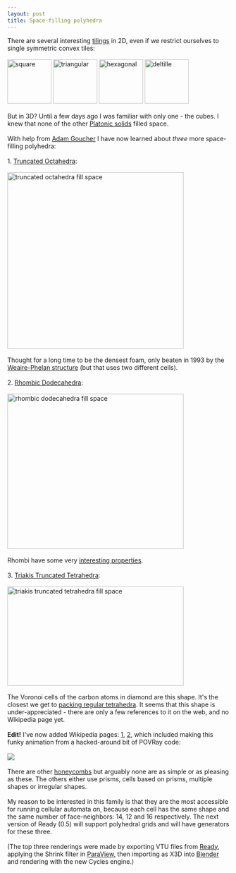 ```yaml
---
layout: post
title: Space-filling polyhedra
---
```


<div class="entry-item s2-entrytext">There are several interesting <a href="http://en.wikipedia.org/wiki/List_of_uniform_tilings" rel="nofollow">tilings</a> in 2D, even if we restrict ourselves to single symmetric convex tiles:<br/><br/><img alt="square" src="https://upload.wikimedia.org/wikipedia/commons/thumb/7/73/Tiling_Regular_4-4_Square.svg/200px-Tiling_Regular_4-4_Square.svg.png" width="100"/> <img alt="triangular" src="https://upload.wikimedia.org/wikipedia/commons/thumb/c/c9/Tiling_Regular_3-6_Triangular.svg/200px-Tiling_Regular_3-6_Triangular.svg.png" width="100"/> <img alt="hexagonal" src="https://upload.wikimedia.org/wikipedia/commons/thumb/5/53/Tiling_Regular_6-3_Hexagonal.svg/200px-Tiling_Regular_6-3_Hexagonal.svg.png" width="100"/> <img alt="deltille" src="https://upload.wikimedia.org/wikipedia/commons/thumb/8/8b/Tiling_Dual_Semiregular_V3-6-3-6_Quasiregular_Rhombic.svg/200px-Tiling_Dual_Semiregular_V3-6-3-6_Quasiregular_Rhombic.svg.png" width="100"/><br/><br/>But in 3D? Until a few days ago I was familiar with only one - the cubes. I knew that none of the other <a href="http://en.wikipedia.org/wiki/Platonic_solid" rel="nofollow">Platonic solids</a> filled space. <br/><br/>With help from <a href="http://cp4space.wordpress.com/" rel="nofollow">Adam Goucher</a> I have now learned about <i>three</i> more space-filling polyhedra:<br/><br/>1. <a href="http://en.wikipedia.org/wiki/Bitruncated_cubic_honeycomb" rel="nofollow">Truncated Octahedra</a>:<br/><br/><a href="https://picasaweb.google.com/lh/photo/kGSFPCMpNgsbIeylO9vsZNMTjNZETYmyPJy0liipFm0?feat=embedwebsite" rel="nofollow"><img alt="truncated octahedra fill space" height="400" src="https://lh3.googleusercontent.com/-erMXi676ZY0/UFMgsU8-7wI/AAAAAAAAGFk/srhaW9kpxwE/s400/bcc.jpg" width="400"/></a><br/><br/>Thought for a long time to be the densest foam, only beaten in 1993 by the <a href="https://en.wikipedia.org/wiki/Weaire%E2%80%93Phelan_structure" rel="nofollow">Weaire-Phelan structure</a> (but that uses two different cells).<br/><br/>2. <a href="http://en.wikipedia.org/wiki/Rhombic_dodecahedral_honeycomb" rel="nofollow">Rhombic Dodecahedra</a>:<br/><br/><a href="https://picasaweb.google.com/lh/photo/aJi9MlTPmEe6rEmk4Sw4y9MTjNZETYmyPJy0liipFm0?feat=embedwebsite" rel="nofollow"><img alt="rhombic dodecahedra fill space" height="352" src="https://lh3.googleusercontent.com/-XBl3M0SzATs/UFMnjiENwLI/AAAAAAAAGGI/wlUEijr1tOg/s400/fcc.jpg" width="400"/></a><br/><br/>Rhombi have some very <a href="http://cp4space.wordpress.com/2012/09/01/activities-with-golden-rhombi/" rel="nofollow">interesting properties</a>.<br/><br/>3. <a href="http://en.wikipedia.org/wiki/Triakis_truncated_tetrahedron" rel="nofollow">Triakis Truncated Tetrahedra</a>:<br/><br/><a href="https://picasaweb.google.com/lh/photo/x8O3dkXiEh_wNHFT5ttau9MTjNZETYmyPJy0liipFm0?feat=embedwebsite" rel="nofollow"><img alt="triakis truncated tetrahedra fill space" height="225" src="https://lh6.googleusercontent.com/-Cf5GFLzrBiI/UFMgsdhtGNI/AAAAAAAAGFg/YSQl2LwOgG0/s400/ttt2.jpg" width="400"/></a><br/><br/>The Voronoi cells of the carbon atoms in diamond are this shape. It's the closest we get to <a href="http://en.wikipedia.org/wiki/Tetrahedron_packing" rel="nofollow">packing regular tetrahedra</a>. It seems that this shape is under-appreciated - there are only a few references to it on the web, and no Wikipedia page yet. <br/><br/><b>Edit!</b> I've now added  Wikipedia pages: <a href="https://en.wikipedia.org/wiki/Triakis_truncated_tetrahedron" rel="nofollow">1</a>, <a href="https://en.wikipedia.org/wiki/Triakis_truncated_tetrahedral_honeycomb" rel="nofollow">2</a>, which included making this funky animation from a hacked-around bit of POVRay code:<br/><br/><a href="https://en.wikipedia.org/wiki/File:Triakis_truncated_tetrahedron.gif" rel="nofollow"><img src="https://upload.wikimedia.org/wikipedia/commons/9/9e/Triakis_truncated_tetrahedron.gif"/></a><br/><br/>There are other <a href="http://en.wikipedia.org/wiki/Honeycomb_%28geometry%29" rel="nofollow">honeycombs</a> but arguably none are as simple or as pleasing as these. The others either use prisms, cells based on prisms, multiple shapes or irregular shapes.<br/><br/>My reason to be interested in this family is that they are the most accessible for running cellular automata on, because each cell has the same shape and the same number of face-neighbors: 14, 12 and 16 respectively. The next version of Ready (0.5) will support polyhedral grids and will have generators for these three.<br/><br/>(The top three renderings were made by exporting VTU files from <a href="http://code.google.com/p/reaction-diffusion/" rel="nofollow">Ready</a>, applying the Shrink filter in <a href="http://www.paraview.org/" rel="nofollow">ParaView</a>, then importing as X3D into <a href="http://www.blender.org/" rel="nofollow">Blender</a> and rendering with the new Cycles engine.)</div>